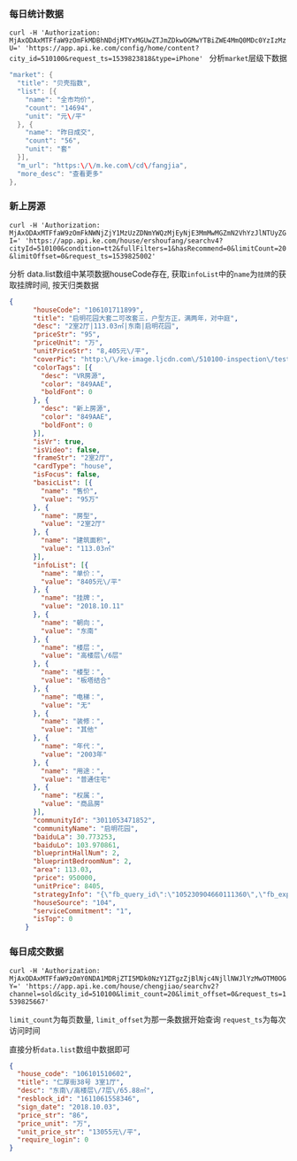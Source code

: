 ### 每日统计数据
`curl -H 'Authorization: MjAxODAxMTFfaW9zOmFkMDBhNDdjMTYxMGUwZTJmZDkwOGMwYTBiZWE4MmQ0MDc0YzIzMzU=' 'https://app.api.ke.com/config/home/content?city_id=510100&request_ts=1539823818&type=iPhone'
`
分析`market`层级下数据
```go
"market": {
  "title": "贝壳指数",
  "list": [{
    "name": "全市均价",
    "count": "14694",
    "unit": "元\/平"
  }, {
    "name": "昨日成交",
    "count": "56",
    "unit": "套"
  }],
  "m_url": "https:\/\/m.ke.com\/cd\/fangjia",
  "more_desc": "查看更多"
},
```

### 新上房源
`curl -H 'Authorization: MjAxODAxMTFfaW9zOmFkNWNjZjY1MzUzZDNmYWQzMjEyNjE3MmMwMGZmN2VhYzJlNTUyZGI=' 'https://app.api.ke.com/house/ershoufang/searchv4?cityId=510100&condition=tt2&fullFilters=1&hasRecommend=0&limitCount=20&limitOffset=0&request_ts=1539825002'`

分析 data.list数组中某项数据houseCode存在, 获取`infoList`中的`name`为`挂牌`的获取挂牌时间, 按天归类数据
```json
{
      "houseCode": "106101711899",
      "title": "启明花园大套二可改套三，户型方正，满两年，对中庭",
      "desc": "2室2厅|113.03㎡|东南|启明花园",
      "priceStr": "95",
      "priceUnit": "万",
      "unitPriceStr": "8,405元\/平",
      "coverPic": "http:\/\/ke-image.ljcdn.com\/510100-inspection\/test-d49c92b0-22e7-43b3-91e0-a93cccbc100e.png.280x210.jpg?from=ke.com",
      "colorTags": [{
        "desc": "VR房源",
        "color": "849AAE",
        "boldFont": 0
      }, {
        "desc": "新上房源",
        "color": "849AAE",
        "boldFont": 0
      }],
      "isVr": true,
      "isVideo": false,
      "frameStr": "2室2厅",
      "cardType": "house",
      "isFocus": false,
      "basicList": [{
        "name": "售价",
        "value": "95万"
      }, {
        "name": "房型",
        "value": "2室2厅"
      }, {
        "name": "建筑面积",
        "value": "113.03㎡"
      }],
      "infoList": [{
        "name": "单价：",
        "value": "8405元\/平"
      }, {
        "name": "挂牌：",
        "value": "2018.10.11"
      }, {
        "name": "朝向：",
        "value": "东南"
      }, {
        "name": "楼层：",
        "value": "高楼层\/6层"
      }, {
        "name": "楼型：",
        "value": "板塔结合"
      }, {
        "name": "电梯：",
        "value": "无"
      }, {
        "name": "装修：",
        "value": "其他"
      }, {
        "name": "年代：",
        "value": "2003年"
      }, {
        "name": "用途：",
        "value": "普通住宅"
      }, {
        "name": "权属：",
        "value": "商品房"
      }],
      "communityId": "3011053471852",
      "communityName": "启明花园",
      "baiduLa": 30.773253,
      "baiduLo": 103.970861,
      "blueprintHallNum": 2,
      "blueprintBedroomNum": 2,
      "area": 113.03,
      "price": 950000,
      "unitPrice": 8405,
      "strategyInfo": "{\"fb_query_id\":\"105230904660111360\",\"fb_expo_id\":\"105230904660115456\",\"fb_item_location\":\"0\",\"fb_service_id\":\"1011710017\",\"fb_ab_test_flag\":\"[\\\"ab-test-exp-249-group-2\\\",\\\"ab-test-exp-279-group-3\\\"]\",\"fb_item_id\":\"106101711899\"}",
      "houseSource": "104",
      "serviceCommitment": "1",
      "isTop": 0
    }
```

### 每日成交数据
`curl -H 'Authorization: MjAxODAxMTFfaW9zOmY0NDA1MDRjZTI5MDk0NzY1ZTgzZjBlNjc4NjllNWJlYzMwOTM0OGY=' 'https://app.api.ke.com/house/chengjiao/searchv2?channel=sold&city_id=510100&limit_count=20&limit_offset=0&request_ts=1539825667'`

`limit_count`为每页数量,
`limit_offset`为那一条数据开始查询
`request_ts`为每次访问时间

直接分析`data.list`数组中数据即可
```json
{
  "house_code": "106101510602",
  "title": "仁厚街38号 3室1厅",
  "desc": "东南\/高楼层\/7层\/65.88㎡",
  "resblock_id": "1611061558346",
  "sign_date": "2018.10.03",
  "price_str": "86",
  "price_unit": "万",
  "unit_price_str": "13055元\/平",
  "require_login": 0
}
```







